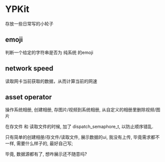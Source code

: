 # YPKit

存放一些日常写的小轮子

## emoji
判断一个给定的字符串是否为 纯系统 的emoji
 
## network speed
读取网卡当前获取的数据，从而计算当前的网速

## asset operator
操作系统相册, 创建相册, 存图片/视频到系统相册, 从自定义的相册里删除视频/图片

在存文件 和 读取文件的时候, 加了 dispatch_semaphore_t, 以防止顺序错乱.

只有简单的创建相册/存文件/读取文件, 展示数据的ui, 我没有上传, 毕竟需求都不一样, 需要什么样子的, 最好自己写;

毕竟, 数据源都有了, 想咋展示还不随意吗?
